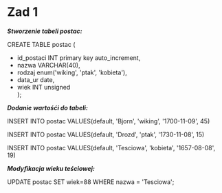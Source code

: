 # Zad 1

**_Stworzenie tabeli postac:_**

CREATE TABLE postac (
-  id_postaci INT primary key auto_increment,
-  nazwa VARCHAR(40),
-  rodzaj enum('wiking', 'ptak', 'kobieta'),
-  data_ur date,
-  wiek INT unsigned <br>
);

**_Dodanie wartośći do tabeli:_**

INSERT INTO postac VALUES(default, 'Bjorn', 'wiking', '1700-11-09', 45)

INSERT INTO postac VALUES(default, 'Drozd', 'ptak', '1730-11-08', 15)

INSERT INTO postac VALUES(default, 'Tesciowa', 'kobieta', '1657-08-08', 19)

**_Modyfikacja wieku teściowej:_**

UPDATE postac SET wiek=88 WHERE nazwa = 'Tesciowa';
